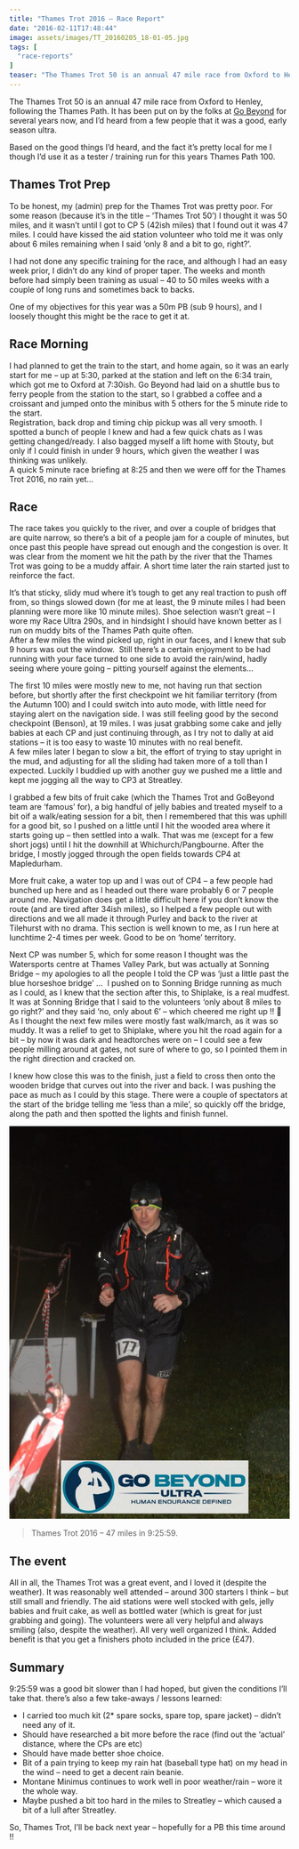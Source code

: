 ```yaml
---
title: "Thames Trot 2016 – Race Report"
date: "2016-02-11T17:48:44"
image: assets/images/TT_20160205_18-01-05.jpg
tags: [
  "race-reports"
]
teaser: "The Thames Trot 50 is an annual 47 mile race from Oxford to Henley, following the Thames Path. It has been put on by the folks at Go Beyond for several years now, and I’d heard from a few people that it was a good, early season ultra. Based on the good things I’d heard, [&hellip;]\n"
---
```

The Thames Trot 50 is an annual 47 mile race from Oxford to Henley, following the Thames Path. It has been put on by the folks at [Go Beyond](http://gobeyondultra.co.uk/) for several years now, and I’d heard from a few people that it was a good, early season ultra.

Based on the good things I’d heard, and the fact it’s pretty local for me I though I’d use it as a tester / training run for this years Thames Path 100.

Thames Trot Prep
----------------

To be honest, my (admin) prep for the Thames Trot was pretty poor. For some reason (because it’s in the title – ‘Thames Trot 50’) I thought it was 50 miles, and it wasn’t until I got to CP 5 (42ish miles) that I found out it was 47 miles. I could have kissed the aid station volunteer who told me it was only about 6 miles remaining when I said ‘only 8 and a bit to go, right?’.

I had not done any specific training for the race, and although I had an easy week prior, I didn’t do any kind of proper taper. The weeks and month before had simply been training as usual – 40 to 50 miles weeks with a couple of long runs and sometimes back to backs.

One of my objectives for this year was a 50m PB (sub 9 hours), and I loosely thought this might be the race to get it at.

Race Morning
------------

I had planned to get the train to the start, and home again, so it was an early start for me – up at 5:30, parked at the station and left on the 6:34 train, which got me to Oxford at 7:30ish. Go Beyond had laid on a shuttle bus to ferry people from the station to the start, so I grabbed a coffee and a croissant and jumped onto the minibus with 5 others for the 5 minute ride to the start.  
Registration, back drop and timing chip pickup was all very smooth. I spotted a bunch of people I knew and had a few quick chats as I was getting changed/ready. I also bagged myself a lift home with Stouty, but only if I could finish in under 9 hours, which given the weather I was thinking was unlikely.  
A quick 5 minute race briefing at 8:25 and then we were off for the Thames Trot 2016, no rain yet…

Race
----

The race takes you quickly to the river, and over a couple of bridges that are quite narrow, so there’s a bit of a people jam for a couple of minutes, but once past this people have spread out enough and the congestion is over. It was clear from the moment we hit the path by the river that the Thames Trot was going to be a muddy affair. A short time later the rain started just to reinforce the fact.

It’s that sticky, slidy mud where it’s tough to get any real traction to push off from, so things slowed down (for me at least, the 9 minute miles I had been planning were more like 10 minute miles). Shoe selection wasn’t great – I wore my Race Ultra 290s, and in hindsight I should have known better as I run on muddy bits of the Thames Path quite often.  
After a few miles the wind picked up, right in our faces, and I knew that sub 9 hours was out the window.  Still there’s a certain enjoyment to be had running with your face turned to one side to avoid the rain/wind, hadly seeing where youre going – pitting yourself against the elements…

The first 10 miles were mostly new to me, not having run that section before, but shortly after the first checkpoint we hit familiar territory (from the Autumn 100) and I could switch into auto mode, with little need for staying alert on the navigation side. I was still feeling good by the second checkpoint (Benson), at 19 miles. I was jusat grabbing some cake and jelly babies at each CP and just continuing through, as I try not to dally at aid stations – it is too easy to waste 10 minutes with no real benefit.  
A few miles later I began to slow a bit, the effort of trying to stay upright in the mud, and adjusting for all the sliding had taken more of a toll than I expected. Luckily I buddied up with another guy we pushed me a little and kept me jogging all the way to CP3 at Streatley.

I grabbed a few bits of fruit cake (which the Thames Trot and GoBeyond team are ‘famous’ for), a big handful of jelly babies and treated myself to a bit oif a walk/eating session for a bit, then I remembered that this was uphill for a good bit, so I pushed on a little until I hit the wooded area where it starts going up – then settled into a walk. That was me (except for a few short jogs) until I hit the downhill at Whichurch/Pangbourne. After the bridge, I mostly jogged through the open fields towards CP4 at Mapledurham.

More fruit cake, a water top up and I was out of CP4 – a few people had bunched up here and as I headed out there ware probably 6 or 7 people around me. Navigation does get a little difficult here if you don’t know the route (and are tired after 34ish miles), so I helped a few people out with directions and we all made it through Purley and back to the river at Tilehurst with no drama. This section is well known to me, as I run here at lunchtime 2-4 times per week. Good to be on ‘home’ territory.

Next CP was number 5, which for some reason I thought was the Watersports centre at Thames Valley Park, but was actually at Sonning Bridge – my apologies to all the people I told the CP was ‘just a little past the blue horseshoe bridge’ …  I pushed on to Sonning Bridge running as much as I could, as I knew that the section after this, to Shiplake, is a real mudfest. It was at Sonning Bridge that I said to the volunteers ‘only about 8 miles to go right?’ and they said ‘no, only about 6’ – which cheered me right up !! 🙂  
As I thought the next few miles were mostly fast walk/march, as it was so muddy. It was a relief to get to Shiplake, where you hit the road again for a bit – by now it was dark and headtorches were on – I could see a few people milling around at gates, not sure of where to go, so I pointed them in the right direction and cracked on.

I knew how close this was to the finish, just a field to cross then onto the wooden bridge that curves out into the river and back. I was pushing the pace as much as I could by this stage. There were a couple of spectators at the start of the bridge telling me ‘less than a mile’, so quickly off the bridge, along the path and then spotted the lights and finish funnel.

[![Thames Trot 50 - Finishers Photo](assets/images/TT_20160205_18-01-05-731x1024.jpg)](assets/images/TT_20160205_18-01-05.jpg)

> Thames Trot 2016 – 47 miles in 9:25:59.

The event
---------

All in all, the Thames Trot was a great event, and I loved it (despite the weather). It was reasonably well attended – around 300 starters I think – but still small and friendly. The aid stations were well stocked with gels, jelly babies and fruit cake, as well as bottled water (which is great for just grabbing and going). The volunteers were all very helpful and always smiling (also, despite the weather). All very well organized I think. Added benefit is that you get a finishers photo included in the price (£47).

Summary
-------

9:25:59 was a good bit slower than I had hoped, but given the conditions I’ll take that. there’s also a few take-aways / lessons learned:

-   I carried too much kit (2\* spare socks, spare top, spare jacket) – didn’t need any of it.
-   Should have researched a bit more before the race (find out the ‘actual’ distance, where the CPs are etc)
-   Should have made better shoe choice.
-   Bit of a pain trying to keep my rain hat (baseball type hat) on my head in the wind – need to get a decent rain beanie.
-   Montane Minimus continues to work well in poor weather/rain – wore it the whole way.
-   Maybe pushed a bit too hard in the miles to Streatley – which caused a bit of a lull after Streatley.

So, Thames Trot, I’ll be back next year – hopefully for a PB this time around !!
